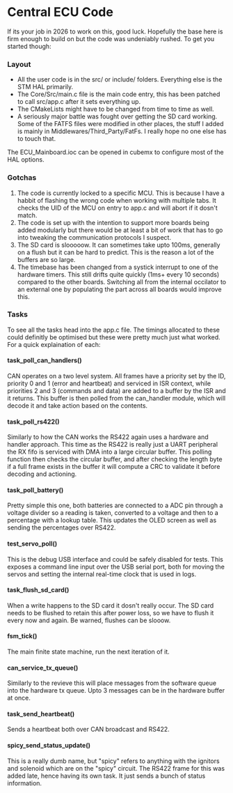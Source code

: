 # Central ECU Code

If its your job in 2026 to work on this, good luck. Hopefully the base here is firm enough to build on but the code was
undeniably rushed. To get you started though:

### Layout

* All the user code is in the src/ or include/ folders. Everything else is the STM HAL primarily.
* The Core/Src/main.c file is the main code entry, this has been patched to call src/app.c after it sets everything up.
* The CMakeLists might have to be changed from time to time as well.
* A seriously major battle was fought over getting the SD card working.
Some of the FATFS files were modified in other places, the stuff I added is mainly in Middlewares/Third_Party/FatFs. I really hope no one else has to touch that.

The ECU_Mainboard.ioc can be opened in cubemx to configure most of the HAL options.

### Gotchas

1) The code is currently locked to a specific MCU. This is because I have a habbit of flashing the wrong code when working with
multiple tabs. It checks the UID of the MCU on entry to app.c and will abort if it dosn't match.
2) The code is set up with the intention to support more boards being added modularly but there would be at least a bit of work that has
to go into tweaking the communication protocols I suspect.
3) The SD card is slooooow. It can sometimes take upto 100ms, generally on a flush but it can be hard to predict. This is the reason a lot
of the buffers are so large.
4) The timebase has been changed from a systick interrupt to one of the hardware timers. This still drifts quite quickly (1ms+ every 10 seconds)
compared to the other boards. Switching all from the internal occilator to an external one by populating the part across all boards would improve this.

### Tasks

To see all the tasks head into the app.c file. The timings allocated to these could definitly be optimised but these were pretty much just what worked.
For a quick explaination of each:

#### task_poll_can_handlers()

CAN operates on a two level system. All frames have a priority set by the ID, priority 0 and 1 (error and heartbeat) and serviced in ISR context,
while priorities 2 and 3 (commands and data) are added to a buffer by the ISR and it returns. This buffer is then polled from the can_handler module,
which will decode it and take action based on the contents.

#### task_poll_rs422()

Similarly to how the CAN works the RS422 again uses a hardware and handler approach. This time as the RS422 is really just a UART peripheral the RX fifo
is serviced with DMA into a large circular buffer. This polling function then checks the circular buffer, and after checking the length byte if a full
frame exists in the buffer it will compute a CRC to validate it before decoding and actioning.

#### task_poll_battery()

Pretty simple this one, both batteries are connected to a ADC pin through a voltage divider so a reading is taken, converted to a voltage and then to a
percentage with a lookup table. This updates the OLED screen as well as sending the percentages over RS422.

#### test_servo_poll()

This is the debug USB interface and could be safely disabled for tests. This exposes a command line input over the USB serial port, both for moving the
servos and setting the internal real-time clock that is used in logs.

#### task_flush_sd_card()

When a write happens to the SD card it dosn't really occur. The SD card needs to be flushed to retain this after power loss, so we have to flush it every
now and again. Be warned, flushes can be slooow.

#### fsm_tick()

The main finite state machine, run the next iteration of it.

#### can_service_tx_queue()

Similarly to the revieve this will place messages from the software queue into the hardware tx queue. Upto 3 messages can be in the hardware buffer at once.

#### task_send_heartbeat()

Sends a heartbeat both over CAN broadcast and RS422.

#### spicy_send_status_update()

This is a really dumb name, but "spicy" refers to anything with the ignitors and solenoid which are on the "spicy" circuit. The RS422 frame for this was added
late, hence having its own task. It just sends a bunch of status information.

